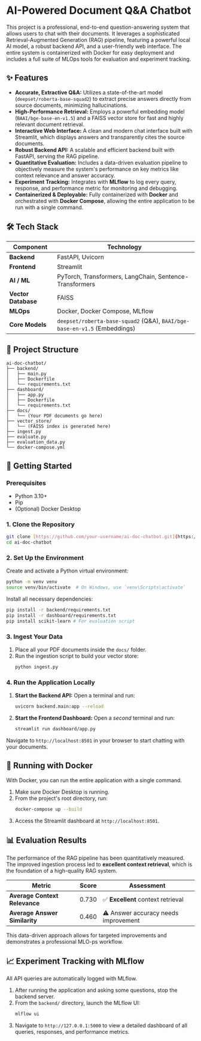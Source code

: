 # AI-Powered Document Q&A Chatbot

This project is a professional, end-to-end question-answering system that allows users to chat with their documents. It leverages a sophisticated Retrieval-Augmented Generation (RAG) pipeline, featuring a powerful local AI model, a robust backend API, and a user-friendly web interface. The entire system is containerized with Docker for easy deployment and includes a full suite of MLOps tools for evaluation and experiment tracking.

## ✨ Features

* **Accurate, Extractive Q&A:** Utilizes a state-of-the-art model (`deepset/roberta-base-squad2`) to extract precise answers directly from source documents, minimizing hallucinations.
* **High-Performance Retrieval:** Employs a powerful embedding model (`BAAI/bge-base-en-v1.5`) and a FAISS vector store for fast and highly relevant document retrieval.
* **Interactive Web Interface:** A clean and modern chat interface built with Streamlit, which displays answers and transparently cites the source documents.
* **Robust Backend API:** A scalable and efficient backend built with FastAPI, serving the RAG pipeline.
* **Quantitative Evaluation:** Includes a data-driven evaluation pipeline to objectively measure the system's performance on key metrics like context relevance and answer accuracy.
* **Experiment Tracking:** Integrates with **MLflow** to log every query, response, and performance metric for monitoring and debugging.
* **Containerized & Deployable:** Fully containerized with **Docker** and orchestrated with **Docker Compose**, allowing the entire application to be run with a single command.

## 🛠️ Tech Stack

| Component         | Technology                                                                                             |
| ----------------- | ------------------------------------------------------------------------------------------------------ |
| **Backend** | FastAPI, Uvicorn                                                                                       |
| **Frontend** | Streamlit                                                                                              |
| **AI / ML** | PyTorch, Transformers, LangChain, Sentence-Transformers                                                |
| **Vector Database** | FAISS                                                                                                  |
| **MLOps** | Docker, Docker Compose, MLflow                                                                         |
| **Core Models** | `deepset/roberta-base-squad2` (Q&A), `BAAI/bge-base-en-v1.5` (Embeddings)                               |

## 📂 Project Structure

```
ai-doc-chatbot/
├── backend/
│   ├── main.py
│   ├── Dockerfile
│   └── requirements.txt
├── dashboard/
│   ├── app.py
│   ├── Dockerfile
│   └── requirements.txt
├── docs/
│   └── (Your PDF documents go here)
├── vector_store/
│   └── (FAISS index is generated here)
├── ingest.py
├── evaluate.py
├── evaluation_data.py
└── docker-compose.yml
```

## 🚀 Getting Started

### Prerequisites

* Python 3.10+
* Pip
* (Optional) Docker Desktop

### 1. Clone the Repository

```bash
git clone [https://github.com/your-username/ai-doc-chatbot.git](https://github.com/your-username/ai-doc-chatbot.git)
cd ai-doc-chatbot
```

### 2. Set Up the Environment

Create and activate a Python virtual environment:

```bash
python -m venv venv
source venv/bin/activate  # On Windows, use `venv\Scripts\activate`
```

Install all necessary dependencies:

```bash
pip install -r backend/requirements.txt
pip install -r dashboard/requirements.txt
pip install scikit-learn # For evaluation script
```

### 3. Ingest Your Data

1.  Place all your PDF documents inside the `docs/` folder.
2.  Run the ingestion script to build your vector store:
    ```bash
    python ingest.py
    ```

### 4. Run the Application Locally

1.  **Start the Backend API:**
    Open a terminal and run:
    ```bash
    uvicorn backend.main:app --reload
    ```

2.  **Start the Frontend Dashboard:**
    Open a *second* terminal and run:
    ```bash
    streamlit run dashboard/app.py
    ```

Navigate to `http://localhost:8501` in your browser to start chatting with your documents.

## 🐳 Running with Docker

With Docker, you can run the entire application with a single command.

1.  Make sure Docker Desktop is running.
2.  From the project's root directory, run:
    ```bash
    docker-compose up --build
    ```
3.  Access the Streamlit dashboard at `http://localhost:8501`.

## 📊 Evaluation Results

The performance of the RAG pipeline has been quantitatively measured. The improved ingestion process led to **excellent context retrieval**, which is the foundation of a high-quality RAG system.

| Metric                  | Score | Assessment                          |
| ----------------------- | ----- | ----------------------------------- |
| **Average Context Relevance** | 0.730 | ✅ **Excellent** context retrieval |
| **Average Answer Similarity** | 0.460 | ⚠️ Answer accuracy needs improvement |

This data-driven approach allows for targeted improvements and demonstrates a professional MLO-ps workflow.

## 📈 Experiment Tracking with MLflow

All API queries are automatically logged with MLflow.

1.  After running the application and asking some questions, stop the backend server.
2.  From the `backend/` directory, launch the MLflow UI:
    ```bash
    mlflow ui
    ```
3.  Navigate to `http://127.0.0.1:5000` to view a detailed dashboard of all queries, responses, and performance metrics.
